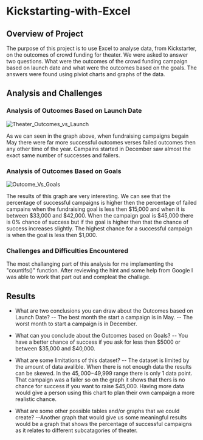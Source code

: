 # Kickstarting-with-Excel

## Overview of Project
The purpose of this project is to use Excel to analyse data, from Kickstarter, on the outcomes of crowd funding for theater.  We were asked to answer two questions.  What were the outcomes of the crowd funding campaign based on launch date and what were the outcomes based on the goals.  The answers were found using piviot charts and graphs of the data.

## Analysis and Challenges

### Analysis of Outcomes Based on Launch Date
![Theater_Outcomes_vs_Launch](https://user-images.githubusercontent.com/117960721/235547123-16eb812a-44d5-4e3f-8e1d-fc0818304240.png)

As we can seen in the graph above, when fundraising campaigns begain May there were far more successful outcomes verses failed outcomes then any other time of the year.  Campains started in December saw almost the exact same number of successes and failers.
 

### Analysis of Outcomes Based on Goals
![Outcome_Vs_Goals](https://user-images.githubusercontent.com/117960721/235547150-33280f6a-7d3b-458d-bd6b-31432558fb6a.png)

The results of this graph are very interesting.  We can see that the percentage of successful campaigns is higher then the percentage of failed campains when the fundraising goal is less then $15,000 and when it is between $33,000 and $42,000.  When the campaign goal is $45,000 there is 0% chance of success but if the goal is higher then that the chance of success increases slightly.  The highest chance for a successful campaign is when the goal is less then $1,000.


### Challenges and Difficulties Encountered
The most challanging part of this analysis for me implamenting the "countifs()" function. After reviewing the hint and some help from Google I was able to work that part out and compleat the challage.

## Results

- What are two conclusions you can draw about the Outcomes based on Launch Date?
-- The best month the start a campaign is in May.
-- The worst month to start a campaign is in December.

- What can you conclude about the Outcomes based on Goals?
-- You have a better chance of success if you ask for less then $5000 or between $35,000 and $40,000.

- What are some limitations of this dataset?
-- The dataset is limited by the amount of data avalible.  When there is not enough data the results can be skewed.  In the $45,000-$49,999 range there is only 1 data point.  That campaign was a failer so on the graph it shows that thers is no chance for success if you want to raise $45,000.  Having more data would give a person using this chart to plan their own campaign a more realistic chance.  

- What are some other possible tables and/or graphs that we could create?
--Another graph that would give us some meaningful results would be a graph that shows the percentage of successful campaigns as it relates to different subcatagories of theater.  
